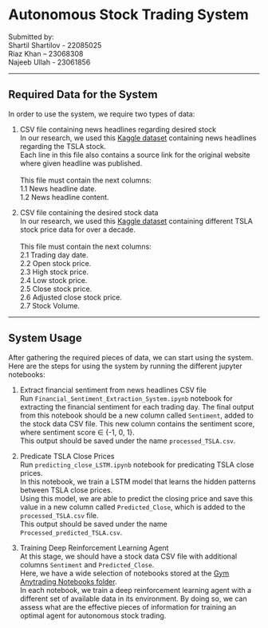 # Autonomous Stock Trading System
Submitted by:<br>
Shartil Shartilov - 22085025<br>
Riaz Khan – 23068308<br>
Najeeb Ullah - 23061856
<hr>

## Required Data for the System
In order to use the system, we require two types of data:
1. CSV file containing news headlines regarding desired stock<br>
In our research, we used this [Kaggle dataset](https://www.kaggle.com/datasets/drlove2002/tesla-news-from-tweeter) containing news headlines regarding the TSLA stock.<br>
Each line in this file also contains a source link for the original website where given headline was published.
<br><br>
This file must contain the next columns:<br>
1.1 News headline date.<br>
1.2 News headline content.


2. CSV file containing the desired stock data<br>
In our research, we used this [Kaggle dataset](https://www.kaggle.com/datasets/varpit94/tesla-stock-data-updated-till-28jun2021) containing different TSLA stock price data for over a decade.
<br><br>
This file must contain the next columns:<br>
2.1 Trading day date.<br>
2.2 Open stock price.<br>
2.3 High stock price.<br>
2.4 Low stock price.<br>
2.5 Close stock price.<br>
2.6 Adjusted close stock price.<br>
2.7 Stock Volume.
<hr>

## System Usage
After gathering the required pieces of data, we can start using the system.<br>
Here are the steps for using the system by running the different jupyter notebooks:
1. Extract financial sentiment from news headlines CSV file<br>
Run ```Financial_Sentiment_Extraction_System.ipynb``` notebook for extracting the financial sentiment for each trading day.
The final output from this notebook should be a new column called ```Sentiment```, added to the stock data CSV file.
This new column contains the sentiment score, where sentiment score ∈ {-1, 0, 1}.<br>
This output should be saved under the name ```processed_TSLA.csv```.<br>

2. Predicate TSLA Close Prices<br>
Run ```predicting_close_LSTM.ipynb``` notebook for predicating TSLA close prices.<br>
In this notebook, we train a LSTM model that learns the hidden patterns between TSLA close prices.<br>
Using this model, we are able to predict the closing price and save this value in a new column called ```Predicted_Close```, which is added to the ```processed_TSLA.csv``` file.<br>
This output should be saved under the name ```Processed_predicted_TSLA.csv```.<br>

3. Training Deep Reinforcement Learning Agent<br>
At this stage, we should have a stock data CSV file with additional columns ```Sentiment``` and ```Predicted_Close```.<br>
Here, we have a wide selection of notebooks stored at the [Gym Anytrading Notebooks folder](https://github.com/mega5800/algo-trading-system/tree/master/Code/Gym%20Anytrading%20Notebooks).<br>
In each notebook, we train a deep reinforcement learning agent with a different set of available data in its environment.
By doing so, we can assess what are the effective pieces of information for training an optimal agent for autonomous stock trading.

